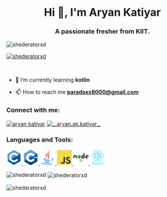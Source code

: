 <h1 align="center">Hi 👋, I'm Aryan Katiyar</h1>
<h3 align="center">A passionate fresher from KIIT.</h3>

<p align="left"> <img src="https://komarev.com/ghpvc/?username=shederatorxd&label=Profile%20views&color=0e75b6&style=flat" alt="shederatorxd" /> </p>

<p align="left"> <a href="https://github.com/ryo-ma/github-profile-trophy"><img src="https://github-profile-trophy.vercel.app/?username=shederatorxd" alt="shederatorxd" /></a> </p>

<p align="left"> <a href="https://twitter.com/" target="blank"><img src="https://img.shields.io/twitter/follow/?logo=twitter&style=for-the-badge" alt="" /></a> </p>

- 🌱 I’m currently learning **kotlin**

- 📫 How to reach me **paradoxx8000@gmail.com**

<h3 align="left">Connect with me:</h3>
<p align="left">
<a href="https://linkedin.com/in/aryan katiyar" target="blank"><img align="center" src="https://raw.githubusercontent.com/rahuldkjain/github-profile-readme-generator/master/src/images/icons/Social/linked-in-alt.svg" alt="aryan katiyar" height="30" width="40" /></a>
<a href="https://instagram.com/_.aryan.ak.katiyar._" target="blank"><img align="center" src="https://raw.githubusercontent.com/rahuldkjain/github-profile-readme-generator/master/src/images/icons/Social/instagram.svg" alt="_.aryan.ak.katiyar._" height="30" width="40" /></a>
</p>

<h3 align="left">Languages and Tools:</h3>
<p align="left"> <a href="https://www.cprogramming.com/" target="_blank" rel="noreferrer"> <img src="https://raw.githubusercontent.com/devicons/devicon/master/icons/c/c-original.svg" alt="c" width="40" height="40"/> </a> <a href="https://www.w3schools.com/cpp/" target="_blank" rel="noreferrer"> <img src="https://raw.githubusercontent.com/devicons/devicon/master/icons/cplusplus/cplusplus-original.svg" alt="cplusplus" width="40" height="40"/> </a> <a href="https://www.java.com" target="_blank" rel="noreferrer"> <img src="https://raw.githubusercontent.com/devicons/devicon/master/icons/java/java-original.svg" alt="java" width="40" height="40"/> </a> <a href="https://developer.mozilla.org/en-US/docs/Web/JavaScript" target="_blank" rel="noreferrer"> <img src="https://raw.githubusercontent.com/devicons/devicon/master/icons/javascript/javascript-original.svg" alt="javascript" width="40" height="40"/> </a> <a href="https://nodejs.org" target="_blank" rel="noreferrer"> <img src="https://raw.githubusercontent.com/devicons/devicon/master/icons/nodejs/nodejs-original-wordmark.svg" alt="nodejs" width="40" height="40"/> </a> <a href="https://reactjs.org/" target="_blank" rel="noreferrer"> <img src="https://raw.githubusercontent.com/devicons/devicon/master/icons/react/react-original-wordmark.svg" alt="react" width="40" height="40"/> </a> </p>

<p><img align="left" src="https://github-readme-stats.vercel.app/api/top-langs?username=shederatorxd&show_icons=true&locale=en&layout=compact" alt="shederatorxd" /></p>

<p>&nbsp;<img align="center" src="https://github-readme-stats.vercel.app/api?username=shederatorxd&show_icons=true&locale=en" alt="shederatorxd" /></p>

<p><img align="center" src="https://github-readme-streak-stats.herokuapp.com/?user=shederatorxd&" alt="shederatorxd" /></p>
